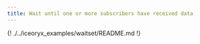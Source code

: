 ```yaml
---
title: Wait until one or more subscribers have received data
---
```

{! ./../iceoryx_examples/waitset/README.md !}
